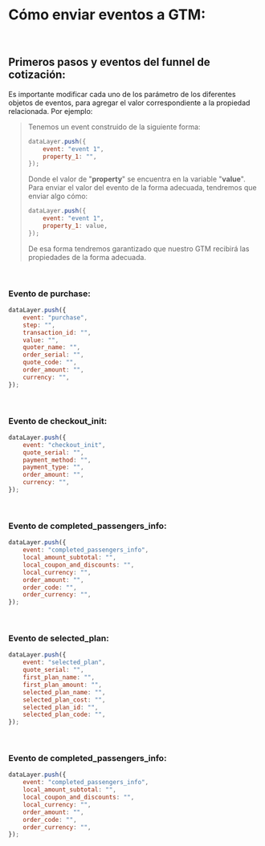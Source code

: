 # Cómo enviar eventos a GTM:

&nbsp;

## Primeros pasos y eventos del funnel de cotización:

Es importante modificar cada uno de los parámetro de los diferentes objetos de eventos, para agregar el valor correspondiente a la propiedad relacionada. Por ejemplo:

> Tenemos un event construido de la siguiente forma:
>
> ```javascript
> dataLayer.push({
>     event: "event 1",
>     property_1: "",
> });
> ```
>
> Donde el valor de "**property**" se encuentra en la variable "**value**". Para enviar el valor del evento de la forma adecuada, tendremos que enviar algo cómo:
>
> ```javascript
> dataLayer.push({
>     event: "event 1",
>     property_1: value,
> });
> ```
>
> De esa forma tendremos garantizado que nuestro GTM recibirá las propiedades de la forma adecuada.

&nbsp;

### Evento de purchase:

```javascript
dataLayer.push({
    event: "purchase",
    step: "",
    transaction_id: "",
    value: "",
    quoter_name: "",
    order_serial: "",
    quote_code: "",
    order_amount: "",
    currency: "",
});
```

&nbsp;

### Evento de checkout_init:

```javascript
dataLayer.push({
    event: "checkout_init",
    quote_serial: "",
    payment_method: "",
    payment_type: "",
    order_amount: "",
    currency: "",
});
```

&nbsp;

### Evento de completed_passengers_info:

```javascript
dataLayer.push({
    event: "completed_passengers_info",
    local_amount_subtotal: "",
    local_coupon_and_discounts: "",
    local_currency: "",
    order_amount: "",
    order_code: "",
    order_currency: "",
});
```

&nbsp;

### Evento de selected_plan:

```javascript
dataLayer.push({
    event: "selected_plan",
    quote_serial: "",
    first_plan_name: "",
    first_plan_amount: "",
    selected_plan_name: "",
    selected_plan_cost: "",
    selected_plan_id: "",
    selected_plan_code: "",
});
```

&nbsp;

### Evento de completed_passengers_info:

```javascript
dataLayer.push({
    event: "completed_passengers_info",
    local_amount_subtotal: "",
    local_coupon_and_discounts: "",
    local_currency: "",
    order_amount: "",
    order_code: "",
    order_currency: "",
});
```
